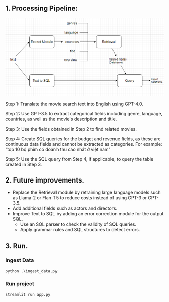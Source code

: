 ## 1. Processing Pipeline:

![Alt Text](image/pipeline.png)

Step 1: Translate the movie search text into English using GPT-4.0.

Step 2: Use GPT-3.5 to extract categorical fields including genre, language, countries, as well as the movie's description and title.

Step 3: Use the fields obtained in Step 2 to find related movies.

Step 4: Create SQL queries for the budget and revenue fields, as these are continuous data fields and cannot be extracted as categories. For example: “top 10 bộ phim có doanh thu cao nhất ở việt nam"

Step 5: Use the SQL query from Step 4, if applicable, to query the table created in Step 3.

## 2. Future improvements.
- Replace the Retrieval module by retraining large language models such as Llama-2 or Flan-T5 to reduce costs instead of using GPT-3 or GPT-3.5.
- Add additional fields such as actors and directors.
- Improve Text to SQL by adding an error correction module for the output SQL. 
  + Use an SQL parser to check the validity of SQL queries.
  + Apply grammar rules and SQL structures to detect errors.

## 3. Run.

### Ingest Data
```
python .\ingest_data.py
```
### Run project
```
streamlit run app.py
 ```




